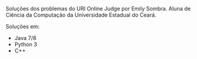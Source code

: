 Soluções dos problemas do URI Online Judge por Emily Sombra.
Aluna de Ciência da Computação da Universidade Estadual do Ceará.


Soluções em:
- Java 7/8
- Python 3
- C++
